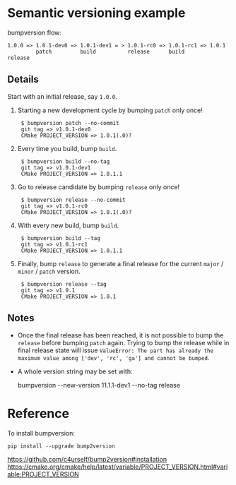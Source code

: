 # Semantic versioning example

bumpversion flow:

    1.0.0 => 1.0.1-dev0 => 1.0.1-dev1 = > 1.0.1-rc0 => 1.0.1-rc1 => 1.0.1
             patch         build          release      build        release


## Details

Start with an initial release, say `1.0.0`.

1. Starting a new development cycle by bumping `patch` only once!

        $ bumpversion patch --no-commit
        git tag => v1.0.1-dev0
        CMake PROJECT_VERSION => 1.0.1(.0)?

2. Every time you build, bump `build`.

        $ bumpversion build --no-tag
        git tag => v1.0.1-dev1
        CMake PROJECT_VERSION => 1.0.1.1

3. Go to release candidate by bumping `release` only once!

        $ bumpversion release --no-commit
        git tag => v1.0.1-rc0
        CMake PROJECT_VERSION => 1.0.1(.0)?

4. With every new build, bump `build`.

        $ bumpversion build --tag
        git tag => v1.0.1-rc1
        CMake PROJECT_VERSION => 1.0.1.1

4. Finally, bump `release` to generate a final release for the current
   `major` / `minor` / `patch` version.

        $ bumpversion release --tag
        git tag => v1.0.1
        CMake PROJECT_VERSION => 1.0.1


## Notes

* Once the final release has been reached, it is not possible to bump
  the `release` before bumping `patch` again. Trying to bump the release
  while in final release state will issue
  `ValueError: The part has already the maximum value among ['dev', 'rc', 'ga'] and cannot be bumped`.
* A whole version string may be set with:

    bumpversion --new-version 11.1.1-dev1 --no-tag release

# Reference

To install bumpversion:

    pip install --upgrade bump2version

https://github.com/c4urself/bump2version#installation
https://cmake.org/cmake/help/latest/variable/PROJECT_VERSION.html#variable:PROJECT_VERSION

